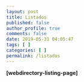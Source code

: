```yaml
---
layout: post
title: Listados
published: false
author_profile: true
comments: false
date: 2019-05-31 04:05:47
tags: [ ]
categories: [ ]
permalink: /listados
---
```

**[webdirectory-listing-page]** 